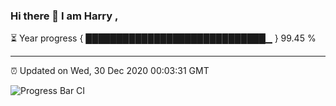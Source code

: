 ### Hi there 👋 I am Harry , 

⏳ Year progress { █████████████████████████████▁ } 99.45 %

---

⏰ Updated on Wed, 30 Dec 2020 00:03:31 GMT

![Progress Bar CI](https://github.com/duykhang68/duykhang68/workflows/Progress%20Bar%20CI/badge.svg)
